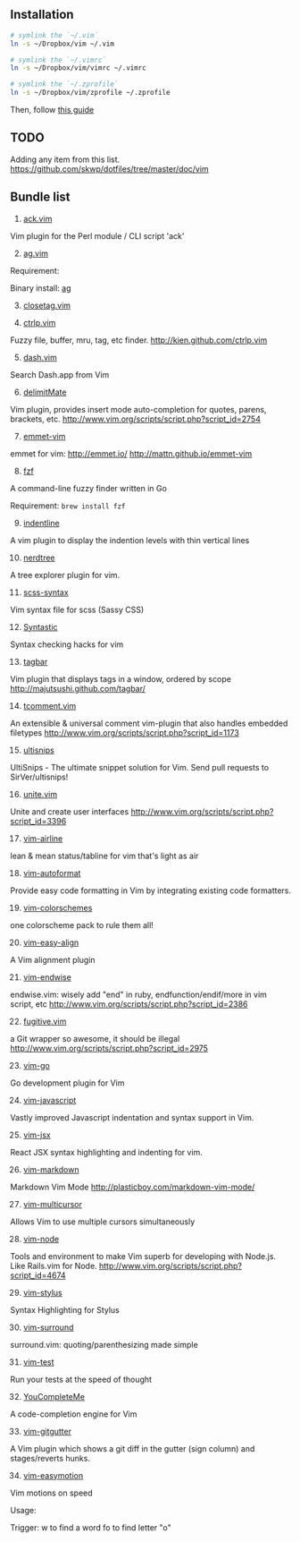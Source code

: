 ## Installation

```bash
# symlink the `~/.vim`
ln -s ~/Dropbox/vim ~/.vim

# symlink the `~/.vimrc`
ln -s ~/Dropbox/vim/vimrc ~/.vimrc

# symlink the `~/.zprofile`
ln -s ~/Dropbox/vim/zprofile ~/.zprofile
```

Then, follow [this guide](https://github.com/mattma/docs/blob/master/tools/macvim.md)

## TODO

Adding any item from this list. https://github.com/skwp/dotfiles/tree/master/doc/vim

## Bundle list

1. [ack.vim](https://github.com/mileszs/ack.vim)

Vim plugin for the Perl module / CLI script 'ack'


2. [ag.vim](https://github.com/rking/ag.vim)

Requirement:

Binary install: [ag](https://github.com/ggreer/the_silver_searcher)


3. [closetag.vim](https://github.com/docunext/closetag.vim.git)


4. [ctrlp.vim](https://github.com/kien/ctrlp.vim)

Fuzzy file, buffer, mru, tag, etc finder. http://kien.github.com/ctrlp.vim


5. [dash.vim](https://github.com/rizzatti/dash.vim)

Search Dash.app from Vim


6. [delimitMate](https://github.com/Raimondi/delimitMate)

Vim plugin, provides insert mode auto-completion for quotes, parens, brackets, etc. http://www.vim.org/scripts/script.php?script_id=2754


7. [emmet-vim](https://github.com/mattn/emmet-vim/)

emmet for vim: http://emmet.io/ http://mattn.github.io/emmet-vim


8. [fzf](https://github.com/junegunn/fzf)

A command-line fuzzy finder written in Go

Requirement: `brew install fzf`


9. [indentline](https://github.com/Yggdroot/indentLine)

A vim plugin to display the indention levels with thin vertical lines


10. [nerdtree](https://github.com/scrooloose/nerdtree)

A tree explorer plugin for vim.


11. [scss-syntax](https://github.com/cakebaker/scss-syntax.vim)

Vim syntax file for scss (Sassy CSS)


12. [Syntastic](https://github.com/scrooloose/syntastic)

Syntax checking hacks for vim


13. [tagbar](https://github.com/majutsushi/tagbar)

Vim plugin that displays tags in a window, ordered by scope http://majutsushi.github.com/tagbar/


14. [tcomment.vim](https://github.com/tomtom/tcomment_vim.git)

An extensible & universal comment vim-plugin that also handles embedded filetypes http://www.vim.org/scripts/script.php?script_id=1173


15. [ultisnips](https://github.com/sirver/ultisnips)

UltiSnips - The ultimate snippet solution for Vim. Send pull requests to SirVer/ultisnips!


16. [unite.vim](https://github.com/Shougo/unite.vim)

Unite and create user interfaces http://www.vim.org/scripts/script.php?script_id=3396


17. [vim-airline](https://github.com/bling/vim-airline)

lean & mean status/tabline for vim that's light as air


18. [vim-autoformat](https://github.com/Chiel92/vim-autoformat)

Provide easy code formatting in Vim by integrating existing code formatters.


19. [vim-colorschemes](http://github.com/flazz/vim-colorschemes)

one colorscheme pack to rule them all!


20. [vim-easy-align](https://github.com/junegunn/vim-easy-align)

A Vim alignment plugin


21. [vim-endwise](https://github.com/tpope/vim-endwise)

endwise.vim: wisely add "end" in ruby, endfunction/endif/more in vim script, etc http://www.vim.org/scripts/script.php?script_id=2386


22. [fugitive.vim](https://github.com/tpope/vim-fugitive)

a Git wrapper so awesome, it should be illegal http://www.vim.org/scripts/script.php?script_id=2975


23. [vim-go](https://github.com/fatih/vim-go)

Go development plugin for Vim


24. [vim-javascript](https://github.com/pangloss/vim-javascript)

Vastly improved Javascript indentation and syntax support in Vim.


25. [vim-jsx](https://github.com/mxw/vim-jsx)

React JSX syntax highlighting and indenting for vim.


26. [vim-markdown](https://github.com/plasticboy/vim-markdown)

Markdown Vim Mode http://plasticboy.com/markdown-vim-mode/


27. [vim-multicursor](https://github.com/paradigm/vim-multicursor.git)

Allows Vim to use multiple cursors simultaneously


28. [vim-node](https://github.com/moll/vim-node)

Tools and environment to make Vim superb for developing with Node.js. Like Rails.vim for Node. http://www.vim.org/scripts/script.php?script_id=4674


29. [vim-stylus](https://github.com/wavded/vim-stylus)

Syntax Highlighting for Stylus


30. [vim-surround](https://github.com/tpope/vim-surround)

surround.vim: quoting/parenthesizing made simple


31. [vim-test](https://github.com/janko-m/vim-test)

Run your tests at the speed of thought


32. [YouCompleteMe](https://github.com/Valloric/YouCompleteMe)

A code-completion engine for Vim


33. [vim-gitgutter](https://github.com/airblade/vim-gitgutter)

A Vim plugin which shows a git diff in the gutter (sign column) and stages/reverts hunks.


34. [vim-easymotion](https://github.com/easymotion/vim-easymotion)

Vim motions on speed

Usage:

Trigger: <leader><leader>
w  to find a word
fo  to find letter "o"
